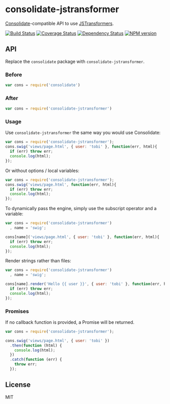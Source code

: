# consolidate-jstransformer

[Consolidate](https://github.com/tj/consolidate.js)-compatible API to use [JSTransformers](http://github.com/jstransformers).

[![Build Status](https://img.shields.io/travis/jstransformers/consolidate-jstransformer/master.svg)](https://travis-ci.org/jstransformers/consolidate-jstransformer)
[![Coverage Status](https://img.shields.io/codecov/c/github/jstransformers/consolidate-jstransformer/master.svg)](https://codecov.io/gh/jstransformers/consolidate-jstransformer)
[![Dependency Status](https://img.shields.io/david/jstransformers/consolidate-jstransformer/master.svg)](http://david-dm.org/jstransformers/consolidate-jstransformer)
[![NPM version](https://img.shields.io/npm/v/consolidate-jstransformer.svg)](https://www.npmjs.org/package/consolidate-jstransformer)

## API

Replace the `consolidate` package with `consolidate-jstransformer`.

### Before

``` javascript
var cons = require('consolidate')
```

### After

``` javascript
var cons = require('consolidate-jstransformer')
```

### Usage

Use `consolidate-jstransformer` the same way you would use Consolidate:

```js
var cons = require('consolidate-jstransformer');
cons.swig('views/page.html', { user: 'tobi' }, function(err, html){
  if (err) throw err;
  console.log(html);
});
```

  Or without options / local variables:

```js
var cons = require('consolidate-jstransformer');
cons.swig('views/page.html', function(err, html){
  if (err) throw err;
  console.log(html);
});
```

  To dynamically pass the engine, simply use the subscript operator and a variable:

```js
var cons = require('consolidate-jstransformer')
  , name = 'swig';

cons[name]('views/page.html', { user: 'tobi' }, function(err, html){
  if (err) throw err;
  console.log(html);
});
```

  Render strings rather than files:

```js
var cons = require('consolidate-jstransformer')
  , name = 'swig';

cons[name].render('Hello {{ user }}', { user: 'tobi' }, function(err, html){
  if (err) throw err;
  console.log(html);
});
```

### Promises

If no callback function is provided, a Promise will be returned.

```js
var cons = require('consolidate-jstransformer');

cons.swig('views/page.html', { user: 'tobi' })
  .then(function (html) {
    console.log(html);
  })
  .catch(function (err) {
    throw err;
  });
```

## License

MIT
